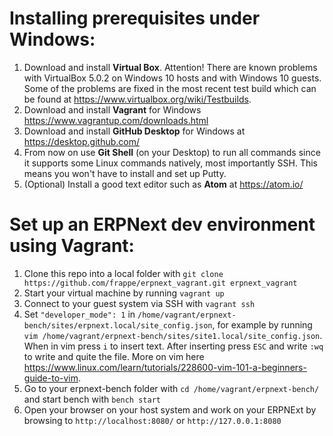 # Installing prerequisites under Windows: #

1. Download and install **Virtual Box**. Attention! There are known problems with VirtualBox 5.0.2 on Windows 10 hosts and with Windows 10 guests. Some of the problems are fixed in the most recent test build which can be found at https://www.virtualbox.org/wiki/Testbuilds.
2. Download and install **Vagrant** for Windows https://www.vagrantup.com/downloads.html
3. Download and install **GitHub Desktop** for Windows at https://desktop.github.com/
4. From now on use **Git Shell** (on your Desktop) to run all commands since it supports some Linux commands natively, most importantly SSH. This means you won't have to install and set up Putty.
5. (Optional) Install a good text editor such as **Atom** at https://atom.io/

# Set up an ERPNext dev environment using Vagrant: #

1. Clone this repo into a local folder with `git clone https://github.com/frappe/erpnext_vagrant.git erpnext_vagrant`
2. Start your virtual machine by running `vagrant up`
3. Connect to your guest system via SSH with `vagrant ssh`
4. Set `"developer_mode": 1` in `/home/vagrant/erpnext-bench/sites/erpnext.local/site_config.json`, for example by running `vim /home/vagrant/erpnext-bench/sites/site1.local/site_config.json`. When in vim press `i` to insert text. After inserting press `ESC` and write `:wq` to write and quite the file. More on vim here https://www.linux.com/learn/tutorials/228600-vim-101-a-beginners-guide-to-vim.
5. Go to your erpnext-bench folder with `cd /home/vagrant/erpnext-bench/` and start bench with `bench start`
6. Open your browser on your host system and work on your ERPNExt by browsing to `http://localhost:8080/` or `http://127.0.0.1:8080`
